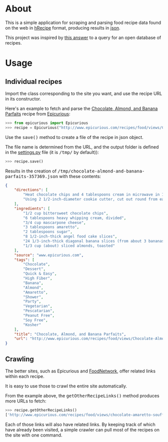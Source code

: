 # About

This is a simple application for scraping and parsing food recipe data found on the web in [hRecipe](http://microformats.org/wiki/hrecipe) format, producing results in [json](http://json.org/).

This project was inspired by [this answer](http://opendata.stackexchange.com/a/4286) to a query for an open database of recipes.

# Usage

## Individual recipes

Import the class corresponding to the site you want, and use the recipe URL in its constructor.

Here's an example to fetch and parse the [Chocolate, Almond, and Banana Parfaits](http://www.epicurious.com/recipes/food/views/Chocolate-Almond-and-Banana-Parfaits-357369) recipe from [Epicurious](http://www.epicurious.com/):

```python
>>> from epicurious import Epicurious
>>> recipe = Epicurious("http://www.epicurious.com/recipes/food/views/Chocolate-Almond-and-Banana-Parfaits-357369")
```

Use the <tt>save()</tt> method to create a file of the recipe in json object.

The file name is determined from the URL, and the output folder is defined in the [settings.py](settings.py) file (it is <tt>/tmp/</tt> by default)):

```python
>>> recipe.save()
```

Results in the creation of <tt>/tmp/chocolate-almond-and-banana-parfaits-357369.json</tt> with these contents:

```json
{
    "directions": [
        "Heat chocolate chips and 4 tablespoons cream in microwave in 1-cup glass measuring cup at 50 percent power just until chocolate is melted, about 30 to 35 seconds. Stir to blend; cool chocolate sauce to lukewarm. Whisk mascarpone, amaretto, sugar, and remaining 2 tablespoons cream in medium bowl until blended and mixture just starts to thicken.",
        "Using 2 1/2-inch-diameter cookie cutter, cut out round from each angel food cake slice. Place 1 cake round in each of 4 wine goblets or old-fashioned glasses. Top each cake round with 3 banana slices, 1 heaping tablespoon mascarpone mixture, bittersweet chocolate sauce, and sprinkling of almonds. Repeat parfait layering 1 more time and serve."
    ],
    "ingredients": [
        "1/2 cup bittersweet chocolate chips",
        "6 tablespoons heavy whipping cream, divided",
        "3/4 cup mascarpone cheese",
        "3 tablespoons amaretto",
        "2 tablespoons sugar",
        "8 1/2-inch-thick angel food cake slices",
        "24 1/3-inch-thick diagonal banana slices (from about 3 bananas)",
        "1/3 cup (about) sliced almonds, toasted"
    ],
    "source": "www.epicurious.com",
    "tags": [
        "Chocolate",
        "Dessert",
        "Quick & Easy",
        "High Fiber",
        "Banana",
        "Almond",
        "Amaretto",
        "Shower",
        "Party",
        "Vegetarian",
        "Pescatarian",
        "Peanut Free",
        "Soy Free",
        "Kosher"
    ],
    "title": "Chocolate, Almond, and Banana Parfaits",
    "url": "http://www.epicurious.com/recipes/food/views/Chocolate-Almond-and-Banana-Parfaits-357369"
}
```

## Crawling

The better sites, such as Epicurious and [FoodNetwork](http://www.foodnetwork.com), offer related links within each recipe.

It is easy to use those to crawl the entire site automatically.

From the example above, the <tt>getOtherRecipeLinks()</tt> method produces more URLs to fetch:

```python
>>> recipe.getOtherRecipeLinks()
['http://www.epicurious.com/recipes/food/views/chocolate-amaretto-souffles-104730', 'http://www.epicurious.com/recipes/food/views/coffee-almond-ice-cream-cake-with-dark-chocolate-sauce-11036', 'http://www.epicurious.com/recipes/food/views/toasted-almond-mocha-ice-cream-tart-12550', 'http://www.epicurious.com/recipes/food/views/chocolate-marble-cheesecake-241488', 'http://www.epicurious.com/recipes/food/views/hazelnut-dome-cake-4246']
```

Each of those links will also have related links. By keeping track of which have already been visited, a simple crawler can pull most of the recipes on the site with one command.
